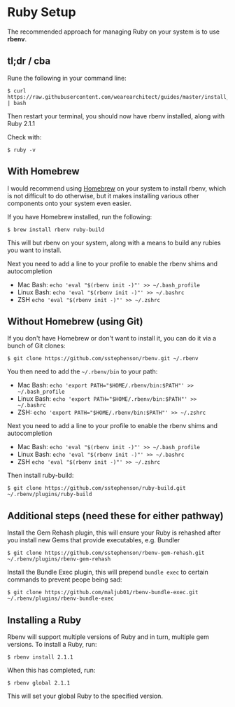 # Ruby Setup

The recommended approach for managing Ruby on your system is to use **rbenv**.

## tl;dr / cba

Rune the following in your command line:

	$ curl https://raw.githubusercontent.com/wearearchitect/guides/master/install_ruby.sh | bash

Then restart your terminal, you should now have rbenv installed, along with Ruby 2.1.1

Check with:

	$ ruby -v

## With Homebrew

I would recommend using [Homebrew](http://brew.sh) on your system to install rbenv, which is not difficult to do otherwise, but it makes installing various other components onto your system even easier.

If you have Homebrew installed, run the following:

	$ brew install rbenv ruby-build

This will but rbenv on your system, along with a means to build any rubies you want to install.

Next you need to add a line to your profile to enable the rbenv shims and autocompletion

- Mac Bash: `echo 'eval "$(rbenv init -)"' >> ~/.bash_profile`
- Linux Bash: `echo 'eval "$(rbenv init -)"' >> ~/.bashrc`
- ZSH `echo 'eval "$(rbenv init -)"' >> ~/.zshrc`

## Without Homebrew (using Git)

If you don't have Homebrew or don't want to install it, you can do it via a bunch of Git clones:

	$ git clone https://github.com/sstephenson/rbenv.git ~/.rbenv

You then need to add the `~/.rbenv/bin` to your path:

- Mac Bash: `echo 'export PATH="$HOME/.rbenv/bin:$PATH"' >> ~/.bash_profile`
- Linux Bash: `echo 'export PATH="$HOME/.rbenv/bin:$PATH"' >> ~/.bashrc`
- ZSH: `echo 'export PATH="$HOME/.rbenv/bin:$PATH"' >> ~/.zshrc`

Next you need to add a line to your profile to enable the rbenv shims and autocompletion

- Mac Bash: `echo 'eval "$(rbenv init -)"' >> ~/.bash_profile`
- Linux Bash: `echo 'eval "$(rbenv init -)"' >> ~/.bashrc`
- ZSH `echo 'eval "$(rbenv init -)"' >> ~/.zshrc`

Then install ruby-build:

	$ git clone https://github.com/sstephenson/ruby-build.git ~/.rbenv/plugins/ruby-build

## Additional steps (need these for either pathway)

Install the Gem Rehash plugin, this will ensure your Ruby is rehashed after you install new Gems that provide executables, e.g. Bundler

	$ git clone https://github.com/sstephenson/rbenv-gem-rehash.git ~/.rbenv/plugins/rbenv-gem-rehash

Install the Bundle Exec plugin, this will prepend `bundle exec` to certain commands to prevent peope being sad:

	$ git clone https://github.com/maljub01/rbenv-bundle-exec.git ~/.rbenv/plugins/rbenv-bundle-exec

## Installing a Ruby

Rbenv will support multiple versions of Ruby and in turn, multiple gem versions. To install a Ruby, run:

	$ rbenv install 2.1.1

When this has completed, run:

	$ rbenv global 2.1.1

This will set your global Ruby to the specified version.